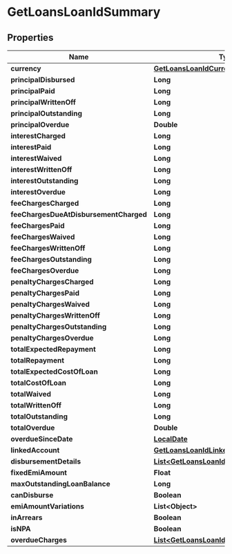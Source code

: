

# GetLoansLoanIdSummary

## Properties

Name | Type | Description | Notes
------------ | ------------- | ------------- | -------------
**currency** | [**GetLoansLoanIdCurrency**](GetLoansLoanIdCurrency.md) |  |  [optional]
**principalDisbursed** | **Long** |  |  [optional]
**principalPaid** | **Long** |  |  [optional]
**principalWrittenOff** | **Long** |  |  [optional]
**principalOutstanding** | **Long** |  |  [optional]
**principalOverdue** | **Double** |  |  [optional]
**interestCharged** | **Long** |  |  [optional]
**interestPaid** | **Long** |  |  [optional]
**interestWaived** | **Long** |  |  [optional]
**interestWrittenOff** | **Long** |  |  [optional]
**interestOutstanding** | **Long** |  |  [optional]
**interestOverdue** | **Long** |  |  [optional]
**feeChargesCharged** | **Long** |  |  [optional]
**feeChargesDueAtDisbursementCharged** | **Long** |  |  [optional]
**feeChargesPaid** | **Long** |  |  [optional]
**feeChargesWaived** | **Long** |  |  [optional]
**feeChargesWrittenOff** | **Long** |  |  [optional]
**feeChargesOutstanding** | **Long** |  |  [optional]
**feeChargesOverdue** | **Long** |  |  [optional]
**penaltyChargesCharged** | **Long** |  |  [optional]
**penaltyChargesPaid** | **Long** |  |  [optional]
**penaltyChargesWaived** | **Long** |  |  [optional]
**penaltyChargesWrittenOff** | **Long** |  |  [optional]
**penaltyChargesOutstanding** | **Long** |  |  [optional]
**penaltyChargesOverdue** | **Long** |  |  [optional]
**totalExpectedRepayment** | **Long** |  |  [optional]
**totalRepayment** | **Long** |  |  [optional]
**totalExpectedCostOfLoan** | **Long** |  |  [optional]
**totalCostOfLoan** | **Long** |  |  [optional]
**totalWaived** | **Long** |  |  [optional]
**totalWrittenOff** | **Long** |  |  [optional]
**totalOutstanding** | **Long** |  |  [optional]
**totalOverdue** | **Double** |  |  [optional]
**overdueSinceDate** | [**LocalDate**](LocalDate.md) |  |  [optional]
**linkedAccount** | [**GetLoansLoanIdLinkedAccount**](GetLoansLoanIdLinkedAccount.md) |  |  [optional]
**disbursementDetails** | [**List&lt;GetLoansLoanIdDisbursementDetails&gt;**](GetLoansLoanIdDisbursementDetails.md) |  |  [optional]
**fixedEmiAmount** | **Float** |  |  [optional]
**maxOutstandingLoanBalance** | **Long** |  |  [optional]
**canDisburse** | **Boolean** |  |  [optional]
**emiAmountVariations** | **List&lt;Object&gt;** |  |  [optional]
**inArrears** | **Boolean** |  |  [optional]
**isNPA** | **Boolean** |  |  [optional]
**overdueCharges** | [**List&lt;GetLoansLoanIdOverdueCharges&gt;**](GetLoansLoanIdOverdueCharges.md) |  |  [optional]



